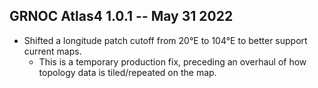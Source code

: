 ## GRNOC Atlas4 1.0.1 -- May 31 2022

- Shifted a longitude patch cutoff from 20°E to 104°E to better support current maps.
  - This is a temporary production fix, preceding an overhaul of how topology data is tiled/repeated on the map.
